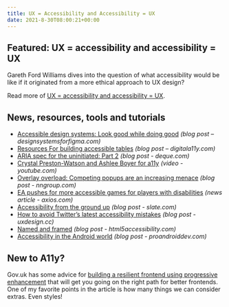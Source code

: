 ```yaml
---
title: UX = Accessibility and Accessibility = UX
date: 2021-8-30T08:00:21+00:00
---
```


## Featured: UX = accessibility and accessibility = UX

Gareth Ford Williams dives into the question of what accessibility would be like if it originated from a more ethical approach to UX design?

Read more of [UX = accessibility and accessibility = UX](https://uxdesign.cc/ux-accessibility-accessibility-ux-3f609617c480).

## News, resources, tools and tutorials

- [Accessible design systems: Look good while doing good](https://www.designsystemsforfigma.com/blog/accessible-design-systems-look-good-while-doing-good) *(blog post – designsystemsforfigma.com)*
- [Resources For building accessible tables](https://www.digitala11y.com/resources-for-building-accessible-tables/) *(blog post – digitala11y.com)*
- [ARIA spec for the uninitiated: Part 2](https://www.deque.com/blog/aria-spec-for-the-uninitiated-part-2/) *(blog post - deque.com)*
- [Crystal Preston-Watson and Ashlee Boyer for a11y](https://www.youtube.com/watch?v=vWpj7t8I6SM) *(video - youtube.com)*
- [Overlay overload: Competing popups are an increasing menace](https://www.nngroup.com/articles/overlay-overload/) *(blog post - nngroup.com)*
- [EA pushes for more accessible games for players with disabilities](https://www.axios.com/ea-eaccessible-game-diability-c78f62f1-ed2d-4ab7-ae7f-e896cb771134.html) *(news article - axios.com)*
- [Accessibility from the ground up](https://kittygiraudel.com/2021/08/20/accessibility-from-the-ground-up/) *(blog post - slate.com)*
- [How to avoid Twitter’s latest accessibility mistakes](https://uxdesign.cc/how-to-avoid-twitters-latest-accessibility-mistakes-e0910f9f0ae7) *(blog post - uxdesign.cc)*
- [Named and framed](https://html5accessibility.com/stuff/2021/08/26/named-and-framed/) *(blog post - html5accessibility.com)*
- [Accessibility in the Android world](https://proandroiddev.com/accessibility-in-the-android-world-6e73d687660a) *(blog post - proandroiddev.com)*

## New to A11y?

Gov.uk has some advice for [building a resilient frontend using progressive enhancement](https://www.gov.uk/service-manual/technology/using-progressive-enhancement) that will get you going on the right path for better frontends. One of my favorite points in the article is how many things we can consider extras. Even styles!
